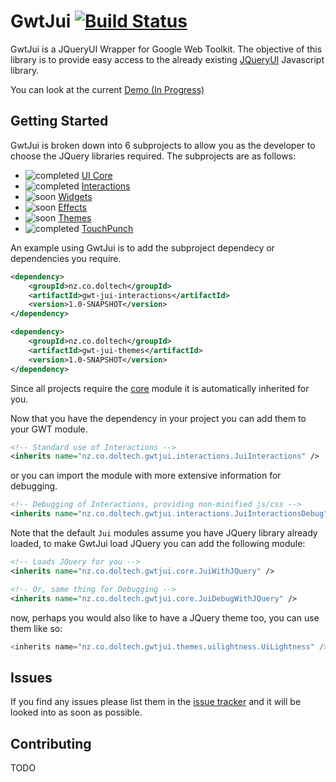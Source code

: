 # GwtJui [![Build Status](https://travis-ci.org/BenDol/gwt-jui.svg?branch=master)](https://travis-ci.org/BenDol/gwt-jui)

GwtJui is a JQueryUI Wrapper for Google Web Toolkit. The objective of this library is to provide easy access to the already existing [JQueryUI](http://jqueryui.com/) Javascript library.

You can look at the current [Demo (In Progress)](http://bendol.github.io/gwt-jui-demo/snapshot)

## Getting Started
GwtJui is broken down into 6 subprojects to allow you as the developer to choose the JQuery libraries required. The subprojects are as follows:
* ![completed](http://png.findicons.com/files/icons/1588/farm_fresh_web/16/tick.png) [UI Core](http://api.jqueryui.com/category/ui-core/)
* ![completed](http://png.findicons.com/files/icons/1588/farm_fresh_web/16/tick.png) [Interactions](http://api.jqueryui.com/category/interactions/)
* ![soon](http://people.mozilla.org/~chowse/drop/amo/personas/assets/review-pending.png) [Widgets](http://api.jqueryui.com/category/widgets/)
* ![soon](http://people.mozilla.org/~chowse/drop/amo/personas/assets/review-pending.png) [Effects](http://api.jqueryui.com/category/effects/)
* ![soon](http://people.mozilla.org/~chowse/drop/amo/personas/assets/review-pending.png) [Themes](http://jqueryui.com/themeroller/)
* ![completed](http://png.findicons.com/files/icons/1588/farm_fresh_web/16/tick.png) [TouchPunch](http://touchpunch.furf.com/)

An example using GwtJui is to add the subproject dependecy or dependencies you require.
```xml
<dependency>
    <groupId>nz.co.doltech</groupId>
    <artifactId>gwt-jui-interactions</artifactId>
    <version>1.0-SNAPSHOT</version>
</dependency>

<dependency>
    <groupId>nz.co.doltech</groupId>
    <artifactId>gwt-jui-themes</artifactId>
    <version>1.0-SNAPSHOT</version>
</dependency>
```
Since all projects require the [core](https://github.com/BenDol/gwt-jui/tree/master/jui-core) module it is automatically inherited for you.

Now that you have the dependency in your project you can add them to your GWT module.
```xml
<!-- Standard use of Interactions -->
<inherits name="nz.co.doltech.gwtjui.interactions.JuiInteractions" />
```
or you can import the module with more extensive information for debugging.
```xml
<!-- Debugging of Interactions, providing non-minified js/css -->
<inherits name="nz.co.doltech.gwtjui.interactions.JuiInteractionsDebug" />
```
Note that the default `Jui` modules assume you have JQuery library already loaded, to make GwtJui load JQuery you can add the following module:
```xml
<!-- Loads JQuery for you -->
<inherits name="nz.co.doltech.gwtjui.core.JuiWithJQuery" />

<!-- Or, same thing for Debugging -->
<inherits name="nz.co.doltech.gwtjui.core.JuiDebugWithJQuery" />
```

now, perhaps you would also like to have a JQuery theme too, you can use them like so:
```java
<inherits name="nz.co.doltech.gwtjui.themes.uilightness.UiLightness" />
```

## Issues
If you find any issues please list them in the [issue tracker](https://github.com/BenDol/gwt-jui/issues) and it will be looked into as soon as possible.

## Contributing
TODO

